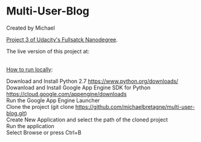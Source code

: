 # Multi-User-Blog

Created by Michael

<ins>Project 3 of Udacity's Fullsatck Nanodegree</ins>.

The live version of this project at:

<br><ins>How to run locally</ins>:

Download and Install Python 2.7 https://www.python.org/downloads/<br>
Dowanload and Install Google App Engine SDK for Python https://cloud.google.com/appengine/downloads<br>
Run the Google App Engine Launcher<br>
Clone the project (git clone https://github.com/michaelbretagne/multi-user-blog.git)<br>
Create New Application and select the path of the cloned project<br>
Run the application<br>
Select Browse or press Ctrl+B<br>
